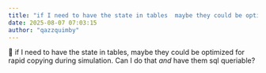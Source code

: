 ```yaml
---
title: "if I need to have the state in tables  maybe they could be optimized for"
date: 2025-08-07 07:03:15
author: "qazzquimby"
---
```


💭 if I need to have the state in tables, maybe they could be optimized for rapid copying during simulation. Can I do that *and* have them sql queriable?